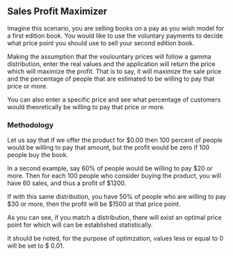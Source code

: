 ## Sales Profit Maximizer

Imagine this scenario, you are selling books on a pay as you wish model for a first edition book. You
would like to use the voluntary payments to decide what price point you should use to sell your second
edition book.

Making the assumption that the voulountary prices will follow a gamma distribution, enter the real values
and the application will return the price which will maximize the profit. That is to say, it will maximize
the sale price and the percentage of people that are estimated to be willing to pay that price or more.

You can also enter a specific price and see what percentage of customers would theoretically be willing
to pay that price or more.

### Methodology

Let us say that if we offer the product for $0.00 then 100 percent of people would be willing to pay
that amount, but the profit would be zero if 100 people buy the book.

In a second example, say 60% of people would be willing to pay $20 or more. Then for each 100 people who
consider buying the product, you will have 60 sales, and thus a profit of $1200.

If with this same distribution, you have 50% of people who are willing to pay $30 or more, then the profit
will be $1500 at that price point.

As you can see, if you match a distribution, there will exist an optimal price point for which will can
be established statistically.

It should be noted, for the purpose of optimzation, values less or equal to 0 will be set to $ 0.01.